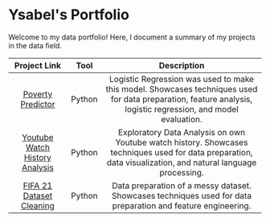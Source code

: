 # Ysabel's Portfolio
Welcome to my data portfolio! Here, I document a summary of my projects in the data field.

|                                  Project Link                                 |  Tool  |                                                                          Description                                                                          |
|:-----------------------------------------------------------------------------:|:------:|:-------------------------------------------------------------------------------------------------------------------------------------------------------------:|
|    [Poverty Predictor](https://github.com/ysasamson/PovertyPredictorModel)    | Python | Logistic Regression was used to make this model. Showcases techniques used for data preparation, feature analysis, logistic regression, and model evaluation. |
| [Youtube Watch History Analysis](https://github.com/ysasamson/YoutubeHistory) | Python |  Exploratory Data Analysis on own Youtube watch history. Showcases techniques used for data preparation, data visualization, and natural language processing. |
|        [FIFA 21 Dataset Cleaning](https://github.com/ysasamson/FIFA21)        | Python |                          Data preparation of a messy dataset. Showcases techniques used for data preparation and feature engineering.                         |
